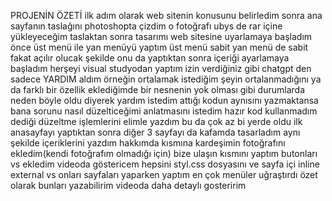 PROJENİN ÖZETİ
ilk adım olarak web sitenin konusunu belirledim sonra ana sayfanın taslağını photoshopta çizdim o fotoğrafı ubys de rar içine yükleyeceğim
taslaktan sonra tasarımı web sitesine uyarlamaya başladım önce üst menü ile yan menüyü yaptım üst menü sabit yan menü de sabit  fakat açılır olucak şekilde
onu da yaptıktan sonra içeriği ayarlamaya başladım herşeyi visual studyodan yaptım
izin verdiğiniz gibi chatgpt den sadece YARDIM aldım örneğin ortalamak istediğim şeyin ortalanmadığını ya da farklı bir özellik eklediğimde bir nesnenin yok olması gibi durumlarda neden böyle oldu diyerek
yardım istedim attığı kodun aynısını yazmaktansa bana sorunu nasıl düzelticeğimi anlatmasını istedim hazır kod kullanmadım dediği düzeltme işlemlerini elimle yazdım bu da çok az bi yerde oldu
ilk anasayfayı yaptıktan sonra diğer 3 sayfayı da kafamda tasarladım aynı şekilde içeriklerini yazdım
hakkımda kısmına kardeşimin fotoğrafını ekledim(kendi fotoğrafım olmadığı için)
bize ulaşın kısmını yaptım butonları vs ekledim videoda göstericem hepsini
styl.css dosyasını ve sayfa içi inline external vs onları sayfaları yaparken yaptım 
en çok menüler uğraştırdı özet olarak bunları yazabilirim videoda daha detaylı gosteririm